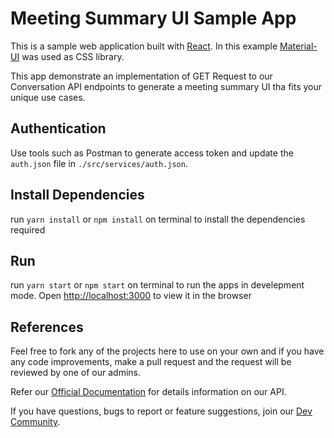 # Meeting Summary UI Sample App

This is a sample web application built with [React](https://reactjs.org). In this example [Material-UI](https://material-ui.com) was used as CSS library.

This app demonstrate an implementation of GET Request to our Conversation API endpoints to generate a meeting summary UI tha fits your unique use cases. 

## Authentication

Use tools such as Postman to generate access token and update the `auth.json` file in `./src/services/auth.json`. 

## Install Dependencies 

run `yarn install` or `npm install` on terminal to install the dependencies required

## Run

run `yarn start` or `npm start` on terminal to run the apps in develepment mode. Open [http://localhost:3000](http://localhost:3000) to view it in the browser

## References
Feel free to fork any of the projects here to use on your own and if you have any code improvements, make a pull request and the request will be reviewed by one of our admins.

Refer our [Official Documentation](docs.symbl.ai) for details information on our API.

If you have questions, bugs to report or feature suggestions, join our [Dev Community](https://community.symbl.ai).